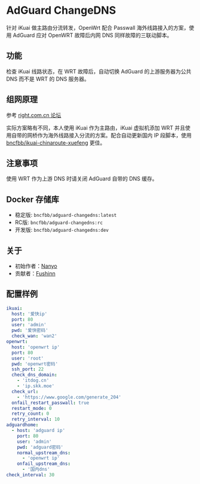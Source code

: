 # AdGuard ChangeDNS

针对 iKuai 做主路由分流转发，OpenWrt 配合 Passwall 海外线路接入的方案，使用 AdGuard 应对 OpenWRT 故障后内网 DNS 同样故障的三联动脚本。

## 功能

检查 iKuai 线路状态，在 WRT 故障后，自动切换 AdGuard 的上游服务器为公共 DNS 而不是 WRT 的 DNS 服务器。

## 组网原理

参考 [right.com.cn 论坛](https://www.right.com.cn/forum/thread-8252571-1-1.html)

实际方案略有不同，本人使用 iKuai 作为主路由，iKuai 虚拟机添加 WRT 并且使用自带的网桥作为海外线路接入分流的方案。配合自动更新国内 IP 段脚本，使用 [bncfbb/ikuai-chinaroute-xuefeng](https://hub.docker.com/r/bncfbb/ikuai-chinaroute-xuefeng) 更佳。

## 注意事项

使用 WRT 作为上游 DNS 时请关闭 AdGuard 自带的 DNS 缓存。

## Docker 存储库

- 稳定版: `bncfbb/adguard-changedns:latest`
- RC版: `bncfbb/adguard-changedns:rc`
- 开发版: `bncfbb/adguard-changedns:dev`

## 关于

- 初始作者：[Nanyo](https://github.com/bncfbb)
- 贡献者：[Fushinn](https://github.com/Xingsandesu)

## 配置样例

```yaml
ikuai:
  host: '爱快ip'
  port: 80
  user: 'admin'
  pwd: '爱快密码'
  check_wan: 'wan2'
openwrt:
  host: 'openwrt ip'
  port: 80
  user: 'root'
  pwd: 'openwrt密码'
  ssh_port: 22
  check_dns_domain:
    - 'itdog.cn'
    - 'ip.skk.moe'
  check_url:
    - 'https://www.google.com/generate_204'
  onfail_restart_passwall: true
  restart_mode: 0
  retry_count: 0
  retry_interval: 10
adguardhome:
  - host: 'adguard ip'
    port: 80
    user: 'admin'
    pwd: 'adguard密码'
    normal_upstream_dns:
      - 'openwrt ip'
    onfail_upstream_dns:
      - '国内dns'
check_interval: 30